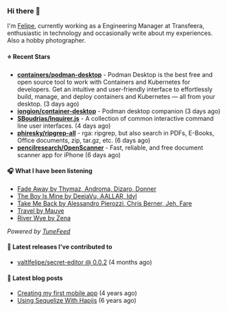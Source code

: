 ### Hi there 👋

I'm [Felipe](https://felipevm.com), currently working as a Engineering Manager at Transfeera, enthusiastic in technology and occasionally write about my experiences. Also a hobby photographer.

#### ⭐ Recent Stars
- **[containers/podman-desktop](https://github.com/containers/podman-desktop)** - Podman Desktop is the best free and open source tool to work with Containers and Kubernetes for developers. Get an intuitive and user-friendly interface to effortlessly build, manage, and deploy containers and Kubernetes — all from your desktop. (3 days ago)
- **[iongion/container-desktop](https://github.com/iongion/container-desktop)** - Podman desktop companion (3 days ago)
- **[SBoudrias/Inquirer.js](https://github.com/SBoudrias/Inquirer.js)** - A collection of common interactive command line user interfaces. (4 days ago)
- **[phiresky/ripgrep-all](https://github.com/phiresky/ripgrep-all)** - rga: ripgrep, but also search in PDFs, E-Books, Office documents, zip, tar.gz, etc. (6 days ago)
- **[pencilresearch/OpenScanner](https://github.com/pencilresearch/OpenScanner)** - Fast, reliable, and free document scanner app for iPhone (6 days ago)

#### 🎧 What I have been listening
- [Fade Away by Thymaz, Androma, Dizaro, Donner](https://open.spotify.com/track/5WLAaAgpSQq54ZMdRM57DI)
- [The Boy Is Mine by DeejaVu, AALLAR, Idyl](https://open.spotify.com/track/56NsNIWYOTcXATac9zNF9P)
- [Take Me Back by Alessandro Pierozzi, Chris Berner, Jeh, Fare](https://open.spotify.com/track/2yUogYzKsVDMeWXpgbWn9x)
- [Travel by Mauve](https://open.spotify.com/track/06tCB0GoFpEAM9rEWiVrX8)
- [River Wye by Zena](https://open.spotify.com/track/5AyRP897H2u4dMNHUVY6Ht)

_Powered by [TuneFeed](https://tunefeed.app?ref=valtlfelipe-gh-profile)_ 

#### 🚀 Latest releases I've contributed to


- [valtlfelipe/secret-editor @ 0.0.2](https://github.com/valtlfelipe/secret-editor/releases/tag/0.0.2) (4 months ago)

#### 📄 Latest blog posts
- [Creating my first mobile app](https://felipevm.com/posts/creating-my-first-mobile-app/) (4 years ago)
- [Using Sequelize With Hapijs](https://felipevm.com/posts/using-sequelize-with-hapijs/) (6 years ago)
